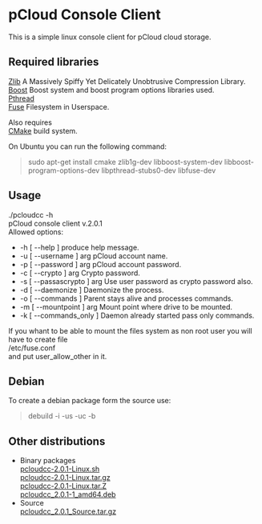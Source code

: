 # pCloud Console Client

This is a simple linux console client for pCloud cloud storage. 

## Required libraries 
[Zlib](http://zlib.net/)  A Massively Spiffy Yet Delicately Unobtrusive Compression Library.  
[Boost](http://www.boost.org/) Boost system and boost program options libraries used.  
[Pthread](http://www.gnu.org/)   
[Fuse](https://github.com/libfuse/libfuse) Filesystem in Userspace.  
  
Also requires   
[CMake](https://cmake.org/) build system.  

On Ubuntu you can run the following command:  
> sudo apt-get install cmake zlib1g-dev libboost-system-dev libboost-program-options-dev libpthread-stubs0-dev libfuse-dev  

## Usage
./pcloudcc -h  
  pCloud console client v.2.0.1  
Allowed options:  
-  -h [ --help ]             produce help message.
-  -u [ --username ] arg     pCloud account name.
-  -p [ --password ] arg     pCloud account password.
-  -c [ --crypto ] arg       Crypto password.
-  -s [ --passascrypto ] arg Use user password as crypto password also.
-  -d [ --daemonize ]        Daemonize the process.
-  -o [ --commands  ]        Parent stays alive and processes commands. 
-  -m [ --mountpoint ] arg   Mount point where drive to be mounted.
-  -k [ --commands_only ]    Daemon already started pass only commands.
  
If you whant to be able to mount the files system as non root user you will have to create file   
/etc/fuse.conf   
and put user_allow_other in it.  

## Debian
To create a debian package form the source use:  
> debuild -i -us -uc -b  

## Other distributions
- Binary packages  
  [pcloudcc-2.0.1-Linux.sh](https://my.pcloud.com/publink/show?code=XZO7zQZ78ctjSJYvzkhz2mpXjpYMYR3JwjV)   
  [pcloudcc-2.0.1-Linux.tar.gz](https://my.pcloud.com/publink/show?code=XZ67zQZ0g2x2gBY4HBi5PmjTRairHiblMmk)  
  [pcloudcc-2.0.1-Linux.tar.Z](https://my.pcloud.com/publink/show?code=XZq7zQZ1glJyYog7L7X1ef8o54GtmjXJT57)  
  [pcloudcc_2.0.1-1_amd64.deb](https://my.pcloud.com/publink/show?code=XZA7zQZrSgwBshWrl8UryJRIGE6o4ljHAi7)  
- Source  
  [pcloudcc_2.0.1_Source.tar.gz](https://my.pcloud.com/publink/show?code=XZI7zQZrxhTlHgqi0YEodNz1l0upmwcSJik)  
